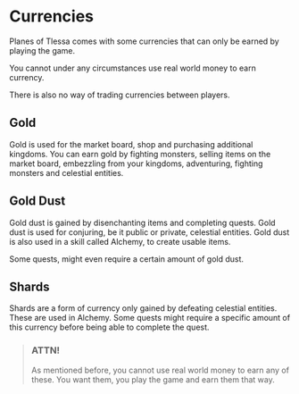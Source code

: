 # Currencies

Planes of Tlessa comes with some currencies that can only be earned by playing the game. 

You cannot under any circumstances use real world money to earn currency.

There is also no way of trading currencies between players.

## Gold

Gold is used for the market board, shop and purchasing additional kingdoms. You can earn gold by fighting monsters, selling items on the market board, embezzling from your kingdoms, adventuring, fighting monsters and celestial entities.

## Gold Dust

Gold dust is gained by disenchanting items and completing quests. Gold dust is used for conjuring, be it public or private, celestial entities. Gold dust is also used in a skill called Alchemy, to create usable items.

Some quests, might even require a certain amount of gold dust.

## Shards

Shards are a form of currency only gained by defeating celestial entities. These are used in Alchemy. Some quests might require a specific amount of this currency before being able to complete the quest.

> ### ATTN!
>
> As mentioned before, you cannot use real world money to earn any of these. You want them, you play the game and earn them that way.
